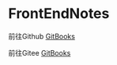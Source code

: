 # FrontEndNotes
前往Github [GitBooks](https://barba828.github.io/FrontEndNotes/)

前往Gitee [GitBooks](http://barba.gitee.io/frontendnotes)

